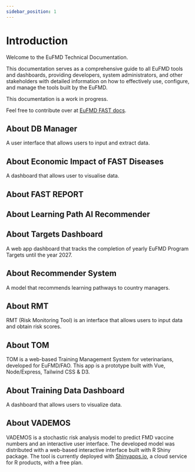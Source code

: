 ```yaml
---
sidebar_position: 1
---
```


# Introduction

Welcome to the EuFMD Technical Documentation.

This documentation serves as a comprehensive guide to all EuFMD tools and dashboards, providing developers, system administrators, and other stakeholders with detailed information on how to effectively use, configure, and manage the tools built by the EuFMD.

This documentation is a work in progress.

Feel free to contribute over at [EuFMD FAST docs](https://github.com/FAOEuFMD/FAST-docs).

## About DB Manager

A user interface that allows users to input and extract data.

## About Economic Impact of FAST Diseases

A dashboard that allows user to visualise data.

## About FAST REPORT

## About Learning Path AI Recommender

## About Targets Dashboard

A web app dashboard that tracks the completion of yearly EuFMD Program Targets until the year 2027.

## About Recommender System

A model that recommends learning pathways to country managers.

## About RMT

RMT (Risk Monitoring Tool) is an interface that allows users to input data and obtain risk scores.

## About TOM

TOM is a web-based Training Management System for veterinarians, developed for EuFMD/FAO. This app is a prototype built with Vue, Node/Express, Tailwind CSS & D3.

## About Training Data Dashboard

A dashboard that allows users to visualize data.

## About VADEMOS

VADEMOS is a stochastic risk analysis model to predict FMD vaccine numbers and an interactive user interface. The developed model was distributed with a web-based interactive interface built with R Shiny package. The tool is currently deployed with [Shinyapps.io](https://www.shinyapps.io), a cloud service for R products, with a free plan.
